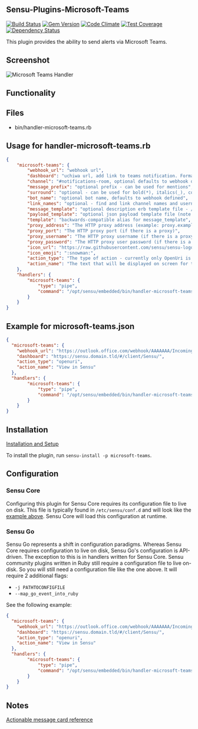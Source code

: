 ## Sensu-Plugins-Microsoft-Teams

[![Build Status](https://travis-ci.org/sensu-plugins/sensu-plugins-microsoft-teams.svg?branch=master)](https://travis-ci.org/sensu-plugins/sensu-plugins-microsoft-teams)
[![Gem Version](https://badge.fury.io/rb/sensu-plugins-microsoft-teams.svg)](https://badge.fury.io/rb/sensu-plugins-microsoft-teams)
[![Code Climate](https://codeclimate.com/github/sensu-plugins/sensu-plugins-microsoft-teams/badges/gpa.svg)](https://codeclimate.com/github/sensu-plugins/sensu-plugins-microsoft-teams)
[![Test Coverage](https://codeclimate.com/github/sensu-plugins/sensu-plugins-microsoft-teams/badges/coverage.svg)](https://codeclimate.com/github/sensu-plugins/sensu-plugins-microsoft-teams)
[![Dependency Status](https://gemnasium.com/sensu-plugins/sensu-plugins-microsoft-teams.svg)](https://gemnasium.com/sensu-plugins/sensu-plugins-microsoft-teams)

This plugin provides the ability to send alerts via Microsoft Teams.


## Screenshot
![Microsoft Teams Handler](screenshot.png)

## Functionality

## Files
 * bin/handler-microsoft-teams.rb

## Usage for handler-microsoft-teams.rb
```json
{
	"microsoft-teams": {
		"webhook_url": "webhook url",
		"dashboard": "uchiwa url, add link to teams notification. Format: http://sensu.com/#/client/$DataCenter/, optional",
		"channel": "#notifications-room, optional defaults to webhook defined",
		"message_prefix": "optional prefix - can be used for mentions",
		"surround": "optional - can be used for bold(*), italics(_), code(`) and preformatted(```)",
		"bot_name": "optional bot name, defaults to webhook defined",
		"link_names": "optional - find and link channel names and usernames",
		"message_template": "optional description erb template file - /some/path/to/template.erb",
		"payload_template": "optional json payload template file (note: overrides most other template options.)",
		"template": "backwards-compatible alias for message_template",
		"proxy_address": "The HTTP proxy address (example: proxy.example.com)",
		"proxy_port": "The HTTP proxy port (if there is a proxy)",
		"proxy_username": "The HTTP proxy username (if there is a proxy)",
		"proxy_password": "The HTTP proxy user password (if there is a proxy)",
		"icon_url": "https://raw.githubusercontent.com/sensu/sensu-logo/master/sensu1_flat%20white%20bg_png.png",
		"icon_emoji": ":snowman:",
		"action_type": "The type of action - currently only OpenUri is supported",
		"action_name": "The text that will be displayed on screen for the action"
	},
	"handlers": {
		"microsoft-teams": {
			"type": "pipe",
			"command": "/opt/sensu/embedded/bin/handler-microsoft-teams.rb"
		}
	}
}
```
## Example for microsoft-teams.json
```json
{
  "microsoft-teams": {
    "webhook_url": "https://outlook.office.com/webhook/AAAAAAA/IncomingWebhook/BBBBBBBB",
    "dashboard": "https://sensu.domain.tld/#/client/Sensu/",
    "action_type": "openuri",
    "action_name": "View in Sensu"
  },
  "handlers": {
		"microsoft-teams": {
			"type": "pipe",
			"command": "/opt/sensu/embedded/bin/handler-microsoft-teams.rb"
		}
	}
}
```
## Installation

[Installation and Setup](https://docs.sensu.io/plugins/latest/installation/)

To install the plugin, run `sensu-install -p microsoft-teams`.

## Configuration

### Sensu Core

Configuring this plugin for Sensu Core requires its configuration file to live on disk. This file is typically found in `/etc/sensu/conf.d` and will look like the [example above](#usage-for-handler-microsoft-teamsrb). Sensu Core will load this configuration at runtime. 

### Sensu Go

Sensu Go represents a shift in configuration paradigms. Whereas Sensu Core requires configuration to live on disk, Sensu Go's configuration is API-driven. The exception to this is in handlers written for Sensu Core. Sensu community plugins written in Ruby still require a configuration file to live on-disk. So you will still need a configuration file like the one above. It will require 2 additional flags:

* `-j PATHTOCONFIGFILE`
* `--map_go_event_into_ruby`

See the following example:

```json
{
  "microsoft-teams": {
    "webhook_url": "https://outlook.office.com/webhook/AAAAAAA/IncomingWebhook/BBBBBBBB",
    "dashboard": "https://sensu.domain.tld/#/client/Sensu/",
    "action_type": "openuri",
    "action_name": "View in Sensu"
  },
  "handlers": {
		"microsoft-teams": {
			"type": "pipe",
			"command": "/opt/sensu/embedded/bin/handler-microsoft-teams.rb -j PATHTOCONFIGFILE ----map_go_event_into_ruby"
		}
	}
}
```

## Notes
[Actionable message card reference](https://docs.microsoft.com/en-us/outlook/actionable-messages/card-reference)
